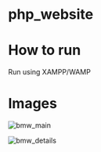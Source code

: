 # php_website
# How to run
   Run using XAMPP/WAMP
# Images

![bmw_main](https://github.com/user-attachments/assets/2ce554ce-2fc3-4129-9847-01a69e2e9abe)

![bmw_details](https://github.com/user-attachments/assets/be0a8629-2247-4724-ab86-ad9e7be845ae)
